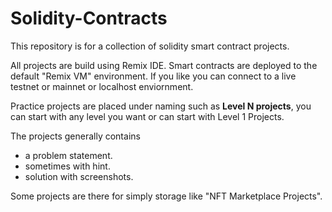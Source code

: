 # Solidity-Contracts

This repository is for a collection of solidity smart contract projects.

All projects are build using Remix IDE. Smart contracts are deployed to the default "Remix VM" environment. If you like you can connect to a live testnet or mainnet or localhost enviornment.

Practice projects are placed under naming such as **Level N projects**, you can start with any level you want or can start with Level 1 Projects.

The projects generally contains 
* a problem statement.
* sometimes with hint.
* solution with screenshots.

Some projects are there for simply storage like "NFT Marketplace Projects".